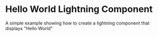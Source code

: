 # Hello World Lightning Component
A simple example showing how to create a lightning component that displays "Hello World"
